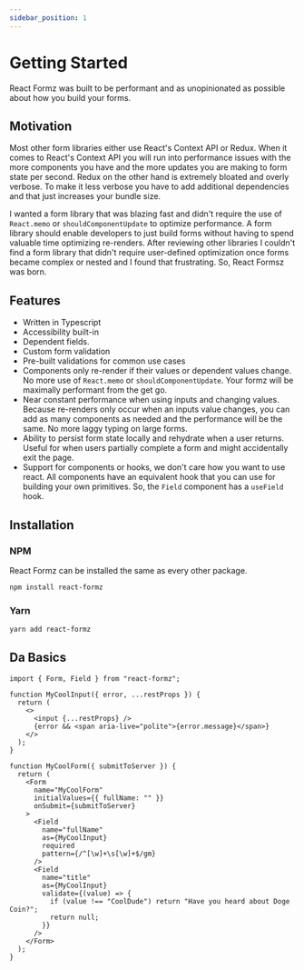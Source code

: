 ```yaml
---
sidebar_position: 1
---
```


# Getting Started

React Formz was built to be performant and as unopinionated as possible about how you build your forms.

## Motivation

Most other form libraries either use React's Context API or Redux. When it comes to React's Context API you will run into performance issues with the more components you have and the more updates you are making to form state per second. Redux on the other hand is extremely bloated and overly verbose. To make it less verbose you have to add additional dependencies and that just increases your bundle size.

I wanted a form library that was blazing fast and didn't require the use of `React.memo` or `shouldComponentUpdate` to optimize performance. A form library should enable developers to just build forms without having to spend valuable time optimizing re-renders. After reviewing other libraries I couldn't find a form library that didn't require user-defined optimization once forms became complex or nested and I found that frustrating. So, React Formsz was born.

## Features

- Written in Typescript
- Accessibility built-in
- Dependent fields.
- Custom form validation
- Pre-built validations for common use cases
- Components only re-render if their values or dependent values change. No more use of `React.memo` or `shouldComponentUpdate`. Your formz will be maximally performant from the get go.
- Near constant performance when using inputs and changing values. Because re-renders only occur when an inputs value changes, you can add as many components as needed and the performance will be the same. No more laggy typing on large forms.
- Ability to persist form state locally and rehydrate when a user returns. Useful for when users partially complete a form and might accidentally exit the page.
- Support for components or hooks, we don't care how you want to use react. All components have an equivalent hook that you can use for building your own primitives. So, the `Field` component has a `useField` hook.

## Installation

### NPM

React Formz can be installed the same as every other package.

```sh
npm install react-formz
```

### Yarn

```sh
yarn add react-formz
```

## Da Basics

```tsx title="Basic usage"
import { Form, Field } from "react-formz";

function MyCoolInput({ error, ...restProps }) {
  return (
    <>
      <input {...restProps} />
      {error && <span aria-live="polite">{error.message}</span>}
    </>
  );
}

function MyCoolForm({ submitToServer }) {
  return (
    <Form
      name="MyCoolForm"
      initialValues={{ fullName: "" }}
      onSubmit={submitToServer}
    >
      <Field
        name="fullName"
        as={MyCoolInput}
        required
        pattern={/^[\w]+\s[\w]+$/gm}
      />
      <Field
        name="title"
        as={MyCoolInput}
        validate={(value) => {
          if (value !== "CoolDude") return "Have you heard about Doge Coin?";
          return null;
        }}
      />
    </Form>
  );
}
```
